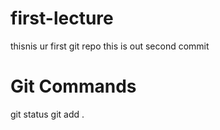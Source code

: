 # first-lecture
thisnis ur first git repo
this is out second commit

# Git Commands
git status
git add .
